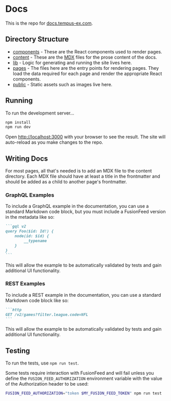 # Docs

This is the repo for [docs.tempus-ex.com](https://docs.tempus-ex.com).

## Directory Structure

- [components](./components) - These are the React components used to render pages.
- [content](./content) - These are the [MDX](https://mdxjs.com) files for the prose content of the docs.
- [lib](./lib) - Logic for generating and running the site lives here.
- [pages](./pages) - The files here are the entry points for rendering pages. They load the data required for each page and render the appropriate React components.
- [public](./public) - Static assets such as images live here.

## Running

To run the development server...

```bash
npm install
npm run dev
```

Open [http://localhost:3000](http://localhost:3000) with your browser to see the result. The site will auto-reload as you make changes to the repo.

## Writing Docs

For most pages, all that's needed is to add an MDX file to the content directory. Each MDX file should have at least a title in the frontmatter and should be added as a child to another page's frontmatter.

### GraphQL Examples

To include a GraphQL example in the documentation, you can use a standard Markdown code block, but you must include a FusionFeed version in the metadata like so:

````markdown
```gql v2
query Foo($id: Id!) {
    node(id: $id) {
        __typename
    }
}
```
````

This will allow the example to be automatically validated by tests and gain additional UI functionality.

### REST Examples

To include a REST example in the documentation, you can use a standard Markdown code block like so:

````markdown
```http
GET /v2/games?filter.league.code=NFL
```
````

This will allow the example to be automatically validated by tests and gain additional UI functionality.

## Testing

To run the tests, use `npm run test`.

Some tests require interaction with FusionFeed and will fail unless you define the `FUSION_FEED_AUTHORIZATION` environment variable with the value of the Authorization header to be used:

```bash
FUSION_FEED_AUTHORIZATION="token $MY_FUSION_FEED_TOKEN" npm run test
```

